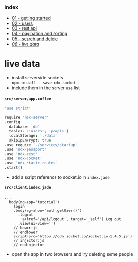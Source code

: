 ### index
- [01 - getting started](https://ndxbxrme.github.io/ndx-framework/docs/tutorial/01_getting_started)
- [02 - users](https://ndxbxrme.github.io/ndx-framework/docs/tutorial/02_users)
- [03 - rest api](https://ndxbxrme.github.io/ndx-framework/docs/tutorial/03_restapi)
- [04 - pagination and sorting](https://ndxbxrme.github.io/ndx-framework/docs/tutorial/04_paging_and_sorting)
- [05 - search and delete](https://ndxbxrme.github.io/ndx-framework/docs/tutorial/05_search_and_delete)
- _[06 - live data](https://ndxbxrme.github.io/ndx-framework/docs/tutorial/06_live_data)_

# live data
- install serverside sockets  
`npm install --save ndx-socket`  
- include them in the server `use` list  

#### `src/server/app.coffee`  

```coffeescript
'use strict'

require 'ndx-server'
.config
  database: 'db'
  tables: ['users', 'people']
  localStorage: './data'
  skipIpEncrypt: true
.use require './services/startup'
.use 'ndx-passport'
.use 'ndx-rest'
.use 'ndx-socket'
.use 'ndx-static-routes'
.start()
```

- add a script reference to socket.io in `index.jade`  

#### `src/client/index.jade`  
```jade
...
  body(ng-app='tutorial')
    login
    .body(ng-show='auth.getUser()')
      .logout
        a(href='/api/logout', target='_self') Log out
      .view(ui-view='')
    // bower:js 
    // endbower 
    script(src='https://cdn.socket.io/socket.io-1.4.5.js')
    // injector:js 
    // endinjector 
```

- open the app in two browsers and try deleting some people  
